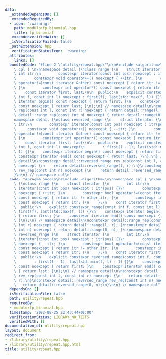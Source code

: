 ```yaml
---
data:
  _extendedDependsOn: []
  _extendedRequiredBy:
  - icon: ':warning:'
    path: modulo/fp_binomial.hpp
    title: fp_binomial
  _extendedVerifiedWith: []
  _isVerificationFailed: false
  _pathExtension: hpp
  _verificationStatusIcon: ':warning:'
  attributes:
    links: []
  bundledCode: "#line 2 \"utility/repeat.hpp\"\n\n#include <algorithm>\n\nnamespace\
    \ cpl { \n\nnamespace detail {\nclass range {\n    struct iterator {\n       \
    \ int itr;\n        constexpr iterator(const int pos) noexcept : itr(pos) {}\n\
    \        constexpr void operator++() noexcept { ++itr; }\n        constexpr bool\
    \ operator!=(const iterator &other) const noexcept { return itr != other.itr;\
    \ }\n        constexpr int operator*() const noexcept { return itr; }\n    };\n\
    \    const iterator first, last;\n\n  public:\n    explicit constexpr range(const\
    \ int f, const int l) noexcept : first(f), last(std::max(f, l)) {}\n    constexpr\
    \ iterator begin() const noexcept { return first; }\n    constexpr iterator end()\
    \ const noexcept { return last; }\n};\n} // namespace detail\n\nconstexpr detail::range\
    \ rep(const int l, const int r) noexcept { return detail::range(l, r); }\nconstexpr\
    \ detail::range rep(const int n) noexcept { return detail::range(0, n); }\n\n\
    namespace detail {\nclass reversed_range {\n    struct iterator {\n        int\
    \ itr;\n        constexpr iterator(const int pos) noexcept : itr(pos) {}\n   \
    \     constexpr void operator++() noexcept { --itr; }\n        constexpr bool\
    \ operator!=(const iterator &other) const noexcept { return itr != other.itr;\
    \ }\n        constexpr int operator*() const noexcept { return itr; }\n    };\n\
    \    const iterator first, last;\n\n  public:\n    explicit constexpr reversed_range(const\
    \ int f, const int l) noexcept\n        : first(l - 1), last(std::min(f, l) -\
    \ 1) {}\n    constexpr iterator begin() const noexcept { return first; }\n   \
    \ constexpr iterator end() const noexcept { return last; }\n};\n} // namespace\
    \ detail\n\nconstexpr detail::reversed_range rev_rep(const int l, const int r)\
    \ noexcept {\n    return detail::reversed_range(l, r);\n}\nconstexpr detail::reversed_range\
    \ rev_rep(const int n) noexcept {\n    return detail::reversed_range(0, n);\n\
    }\n\n} // namespace cpl\n"
  code: "#pragma once\n\n#include <algorithm>\n\nnamespace cpl { \n\nnamespace detail\
    \ {\nclass range {\n    struct iterator {\n        int itr;\n        constexpr\
    \ iterator(const int pos) noexcept : itr(pos) {}\n        constexpr void operator++()\
    \ noexcept { ++itr; }\n        constexpr bool operator!=(const iterator &other)\
    \ const noexcept { return itr != other.itr; }\n        constexpr int operator*()\
    \ const noexcept { return itr; }\n    };\n    const iterator first, last;\n\n\
    \  public:\n    explicit constexpr range(const int f, const int l) noexcept :\
    \ first(f), last(std::max(f, l)) {}\n    constexpr iterator begin() const noexcept\
    \ { return first; }\n    constexpr iterator end() const noexcept { return last;\
    \ }\n};\n} // namespace detail\n\nconstexpr detail::range rep(const int l, const\
    \ int r) noexcept { return detail::range(l, r); }\nconstexpr detail::range rep(const\
    \ int n) noexcept { return detail::range(0, n); }\n\nnamespace detail {\nclass\
    \ reversed_range {\n    struct iterator {\n        int itr;\n        constexpr\
    \ iterator(const int pos) noexcept : itr(pos) {}\n        constexpr void operator++()\
    \ noexcept { --itr; }\n        constexpr bool operator!=(const iterator &other)\
    \ const noexcept { return itr != other.itr; }\n        constexpr int operator*()\
    \ const noexcept { return itr; }\n    };\n    const iterator first, last;\n\n\
    \  public:\n    explicit constexpr reversed_range(const int f, const int l) noexcept\n\
    \        : first(l - 1), last(std::min(f, l) - 1) {}\n    constexpr iterator begin()\
    \ const noexcept { return first; }\n    constexpr iterator end() const noexcept\
    \ { return last; }\n};\n} // namespace detail\n\nconstexpr detail::reversed_range\
    \ rev_rep(const int l, const int r) noexcept {\n    return detail::reversed_range(l,\
    \ r);\n}\nconstexpr detail::reversed_range rev_rep(const int n) noexcept {\n \
    \   return detail::reversed_range(0, n);\n}\n\n} // namespace cpl"
  dependsOn: []
  isVerificationFile: false
  path: utility/repeat.hpp
  requiredBy:
  - modulo/fp_binomial.hpp
  timestamp: '2022-08-25 22:43:44+09:00'
  verificationStatus: LIBRARY_NO_TESTS
  verifiedWith: []
documentation_of: utility/repeat.hpp
layout: document
redirect_from:
- /library/utility/repeat.hpp
- /library/utility/repeat.hpp.html
title: utility/repeat.hpp
---
```

